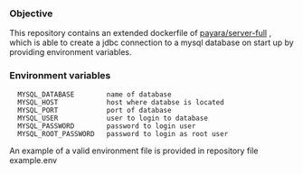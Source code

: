 ### Objective
This repository contains an extended dockerfile of [payara/server-full](https://github.com/payara/docker-payaraserver-full)
, which is able to create a jdbc connection to a mysql database on start up by providing environment variables.
### Environment variables
```
  MYSQL_DATABASE        name of database 
  MYSQL_HOST            host where databse is located
  MYSQL_PORT            port of database
  MYSQL_USER            user to login to database
  MYSQL_PASSWORD        password to login user
  MYSQL_ROOT_PASSWORD   password to login as root user
```
An example of a valid environment file is provided in repository file example.env